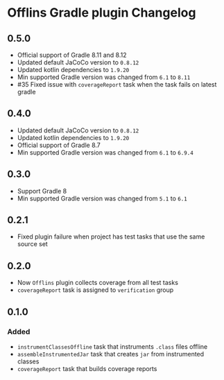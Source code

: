 # Offlins Gradle plugin Changelog

## 0.5.0
- Official support of Gradle 8.11 and 8.12
- Updated default JaCoCo version to `0.8.12`
- Updated kotlin dependencies to `1.9.20`
- Min supported Gradle version was changed from `6.1` to `8.11`
- #35 Fixed issue with `coverageReport` task when the task fails on latest gradle


## 0.4.0

- Updated default JaCoCo version to `0.8.12`
- Updated kotlin dependencies to `1.9.20`
- Official support of Gradle 8.7
- Min supported Gradle version was changed from `6.1` to `6.9.4`


## 0.3.0

- Support Gradle 8
- Min supported Gradle version was changed from `5.1` to `6.1`


## 0.2.1

- Fixed plugin failure when project has test tasks that use the same source set


## 0.2.0

- Now `Offlins` plugin collects coverage from all test tasks
- `coverageReport` task is assigned to `verification` group


## 0.1.0

### Added

- `instrumentClassesOffline` task that instruments `.class` files offline
- `assembleInstrumentedJar` task that creates `jar` from instrumented classes
- `coverageReport` task that builds coverage reports

